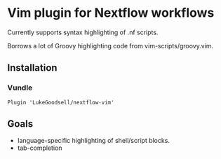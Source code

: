 # Vim plugin for Nextflow workflows

Currently supports syntax highlighting of .nf scripts.

Borrows a lot of Groovy highlighting code from vim-scripts/groovy.vim.

## Installation

### Vundle

    Plugin 'LukeGoodsell/nextflow-vim'

## Goals

* language-specific highlighting of shell/script blocks.
* tab-completion
